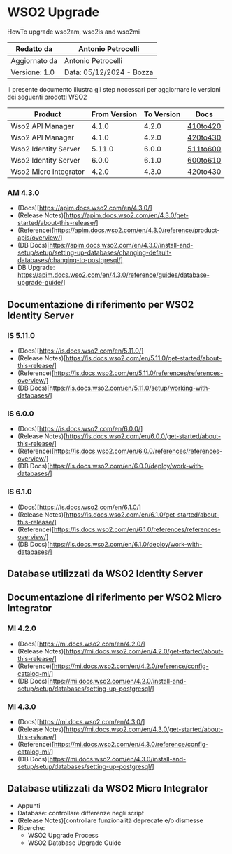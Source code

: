 # WSO2 Upgrade
 HowTo upgrade wso2am, wso2is and wso2mi

|Redatto da    |Antonio Petrocelli                   |
|--------------|-------------------------------------|
|Aggiornato da |Antonio Petrocelli                   |
|Versione: 1.0 |Data: 05/12/2024 - Bozza             |

Il presente documento illustra gli step necessari per aggiornare le versioni dei seguenti prodotti WSO2

|Product                |From Version   |To Version |Docs                      |
|-----------------------|---------------|-----------|---------------------------
|Wso2 API Manager       |4.1.0          |4.2.0      |[410to420](/am/410to420/) |
|Wso2 API Manager       |4.1.0          |4.2.0      |[420to430](/am/420to430/) |
|Wso2 Identity Server   |5.11.0         |6.0.0      |[511to600](/is/511to600/) |
|Wso2 Identity Server   |6.0.0          |6.1.0      |[600to610](/is/600to610/) |
|Wso2 Micro Integrator  |4.2.0          |4.3.0      |[420to430](/mi/420to430/) |

### AM 4.3.0
* (Docs)[https://apim.docs.wso2.com/en/4.3.0/]
* (Release Notes)[https://apim.docs.wso2.com/en/4.3.0/get-started/about-this-release/]
* (Reference)[https://apim.docs.wso2.com/en/4.3.0/reference/product-apis/overview/]
* (DB Docs)[https://apim.docs.wso2.com/en/4.3.0/install-and-setup/setup/setting-up-databases/changing-default-databases/changing-to-postgresql/]
* DB Upgrade: https://apim.docs.wso2.com/en/4.3.0/reference/guides/database-upgrade-guide/]

## Documentazione di riferimento per WSO2 Identity Server

### IS 5.11.0
* (Docs)[https://is.docs.wso2.com/en/5.11.0/]
* (Release Notes)[https://is.docs.wso2.com/en/5.11.0/get-started/about-this-release/]
* (Reference)[https://is.docs.wso2.com/en/5.11.0/references/references-overview/]
* (DB Docs)[https://is.docs.wso2.com/en/5.11.0/setup/working-with-databases/]

### IS 6.0.0
* (Docs)[https://is.docs.wso2.com/en/6.0.0/]
* (Release Notes)[https://is.docs.wso2.com/en/6.0.0/get-started/about-this-release/]
* (Reference)[https://is.docs.wso2.com/en/6.0.0/references/references-overview/]
* (DB Docs)[https://is.docs.wso2.com/en/6.0.0/deploy/work-with-databases/]

### IS 6.1.0
* (Docs)[https://is.docs.wso2.com/en/6.1.0/]
* (Release Notes)[https://is.docs.wso2.com/en/6.1.0/get-started/about-this-release/]
* (Reference)[https://is.docs.wso2.com/en/6.1.0/references/references-overview/]
* (DB Docs)[https://is.docs.wso2.com/en/6.1.0/deploy/work-with-databases/]

## Database utilizzati da WSO2 Identity Server

## Documentazione di riferimento per WSO2 Micro Integrator

### MI 4.2.0
* (Docs)[https://mi.docs.wso2.com/en/4.2.0/]
* (Release Notes)[https://mi.docs.wso2.com/en/4.2.0/get-started/about-this-release/]
* (Reference)[https://mi.docs.wso2.com/en/4.2.0/reference/config-catalog-mi/]
* (DB Docs)[https://mi.docs.wso2.com/en/4.2.0/install-and-setup/setup/databases/setting-up-postgresql/]
	
### MI 4.3.0
* (Docs)[https://mi.docs.wso2.com/en/4.3.0/]
* (Release Notes)[https://mi.docs.wso2.com/en/4.3.0/get-started/about-this-release/]
* (Reference)[https://mi.docs.wso2.com/en/4.3.0/reference/config-catalog-mi/]
* (DB Docs)[https://mi.docs.wso2.com/en/4.3.0/install-and-setup/setup/databases/setting-up-postgresql/]

## Database utilizzati da WSO2 Micro Integrator






* Appunti
* Database: controllare differenze negli script
* (Release Notes)[controllare funzionalità deprecate e/o dismesse
* Ricerche:
    * WSO2 Upgrade Process
    * WSO2 Database Upgrade Guide
